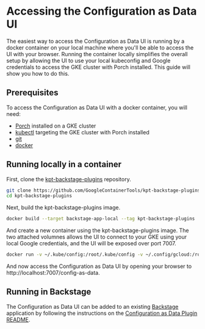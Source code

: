 # Accessing the Configuration as Data UI

The easiest way to access the Configuration as Data UI is running by a docker
container on your local machine where you'll be able to access the UI with your
browser. Running the container locally simplifies the overall setup by allowing
the UI to use your local kubeconfig and Google credentials to access the GKE
cluster with Porch installed. This guide will show you how to do this.

## Prerequisites

To access the Configuration as Data UI with a docker container, you will need:

*   [Porch](guides/porch-installation.md) installed on a GKE cluster
*   [kubectl](https://kubernetes.io/docs/tasks/tools/) targeting the GKE cluster
    with Porch installed
*   [git](https://git-scm.com/)
*   [docker](https://docs.docker.com/get-docker/)

## Running locally in a container

First, clone the
[kpt-backstage-plugins](https://github.com/GoogleContainerTools/kpt-backstage-plugins)
repository.

```sh
git clone https://github.com/GoogleContainerTools/kpt-backstage-plugins.git kpt-backstage-plugins
cd kpt-backstage-plugins
```

Next, build the kpt-backstage-plugins image.

```sh
docker build --target backstage-app-local --tag kpt-backstage-plugins .
```

And create a new container using the kpt-backstage-plugins image. The two
attached volumnes allows the UI to connect to your GKE using your local Google
credentials, and the UI will be exposed over port 7007.

```sh
docker run -v ~/.kube/config:/root/.kube/config -v ~/.config/gcloud:/root/.config/gcloud -p 7007:7007 kpt-backstage-plugins
```

And now access the Configuration as Data UI by opening your browser to
http://localhost:7007/config-as-data.

## Running in Backstage

The Configuration as Data UI can be added to an existing
[Backstage](https://backstage.io) application by following the instructions on
the
[Configuration as Data Plugin README](https://github.com/GoogleContainerTools/kpt-backstage-plugins/tree/main/plugins/cad/README.md).
